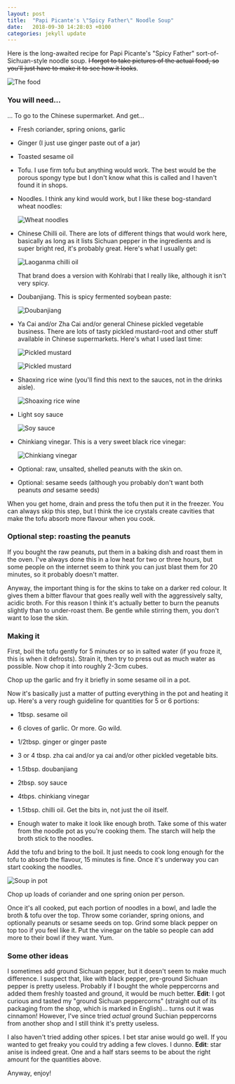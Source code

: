```yaml
---
layout: post
title:  "Papi Picante's \"Spicy Father\" Noodle Soup"
date:   2018-09-30 14:28:03 +0100
categories: jekyll update
---
```


Here is the long-awaited recipe for Papi Picante's "Spicy Father" sort-of-Sichuan-style noodle soup. ~~I forgot to take pictures of the actual food, so you'll just have to make it to see how it looks~~.

![The food](/assets/noodles-cooked.jpg)

### You will need...

... To go to the Chinese supermarket. And get...

- Fresh coriander, spring onions, garlic

- Ginger (I just use ginger paste out of a jar)

- Toasted sesame oil

- Tofu. I use firm tofu but anything would work. The best would be the porous spongy type but I don't know what this is called and I haven't found it in shops.

- Noodles. I think any kind would work, but I like these bog-standard wheat noodles:

  ![Wheat noodles](/assets/noodles.jpg)

- Chinese Chilli oil. There are lots of different things that would work here, basically as long as it lists Sichuan pepper in the ingredients and is super bright red, it's probably great. Here's what I usually get:

  ![Laoganma chilli oil](/assets/chilli-oil.jpg)

  That brand does a version with Kohlrabi that I really like, although it isn't very spicy.

- Doubanjiang. This is spicy fermented soybean paste:

  ![Doubanjiang](/assets/toban-djan.jpg)

- Ya Cai and/or Zha Cai and/or general Chinese pickled vegetable business. There are lots of tasty pickled mustard-root and other stuff available in Chinese supermarkets. Here's what I used last time:

  ![Pickled mustard](/assets/pickled-mustard1.jpg)

  ![Pickled mustard](/assets/pickled-mustard2.jpg)

- Shaoxing rice wine (you'll find this next to the sauces, not in the drinks aisle).

  ![Shoaxing rice wine](/assets/rice-wine.jpg)

- Light soy sauce

  ![Soy sauce](/assets/soy-sauce.jpg)

- Chinkiang vinegar. This is a very sweet black rice vinegar:

  ![Chinkiang vinegar](/assets/vinegar.jpg)

- Optional: raw, unsalted, shelled peanuts with the skin on.

- Optional: sesame seeds (although you probably don't want both peanuts _and_ sesame seeds)


When you get home, drain and press the tofu then put it in the freezer. You can always skip this step, but I think the ice crystals create cavities that make the tofu absorb more flavour when you cook.

### Optional step: roasting the peanuts

If you bought the raw peanuts, put them in a baking dish and roast them in the oven. I've always done this in a low heat for two or three hours, but some people on the internet seem to think you can just blast them for 20 minutes, so it probably doesn't matter.

Anyway, the important thing is for the skins to take on a darker red colour. It gives them a bitter flavour that goes really well with the aggressively salty, acidic broth. For this reason I think it's actually better to burn the peanuts slightly than to under-roast them. Be gentle while stirring them, you don't want to lose the skin.

### Making it

First, boil the tofu gently for 5 minutes or so in salted water (if you froze it, this is when it defrosts). Strain it, then try to press out as much water as possible. Now chop it into roughly 2-3cm cubes.

Chop up the garlic and fry it briefly in some sesame oil in a pot.

Now it's basically just a matter of putting everything in the pot and heating it up. Here's a very rough guideline for quantities for 5 or 6 portions:

- 1tbsp. sesame oil

- 6 cloves of garlic. Or more. Go wild.

- 1/2tbsp. ginger or ginger paste

- 3 or 4 tbsp. zha cai and/or ya cai and/or other pickled vegetable bits.

- 1.5tbsp. doubanjiang

- 2tbsp. soy sauce

- 4tbps. chinkiang vinegar

- 1.5tbsp. chilli oil. Get the bits in, not just the oil itself.

- Enough water to make it look like enough broth. Take some of this water from the noodle pot as you're cooking them. The starch will help the broth stick to the noodles.

Add the tofu and bring to the boil. It just needs to cook long enough for the tofu to absorb the flavour, 15 minutes is fine. Once it's underway you can start cooking the noodles.

![Soup in pot](/assets/soup.jpg)

Chop up loads of coriander and one spring onion per person.

Once it's all cooked, put each portion of noodles in a bowl, and ladle the broth & tofu over the top. Throw some coriander, spring onions, and optionally peanuts or sesame seeds on top. Grind some black pepper on top too if you feel like it. Put the vinegar on the table so people can add more to their bowl if they want. Yum.

### Some other ideas

I sometimes add ground Sichuan pepper, but it doesn't seem to make much difference. I suspect that, like with black pepper, pre-ground Sichuan pepper is pretty useless. Probably if I bought the whole peppercorns and added them freshly toasted and ground, it would be much better. __Edit__: I got curious and tasted my "ground Sichuan peppercorns" (straight out of its packaging from the shop, which is marked in English)... turns out it was cinnamon! However, I've since tried _actual_ ground Suchian peppercorns from another shop and I still think it's pretty useless.

I also haven't tried adding other spices. I bet star anise would go well. If you wanted to get freaky you could try adding a few cloves. I dunno. __Edit__: star anise is indeed great. One and a half stars seems to be about the right amount for the quantities above.

Anyway, enjoy!
